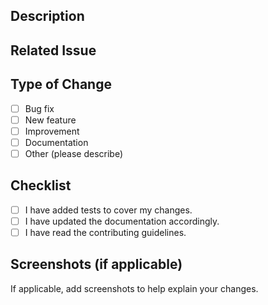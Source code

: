 ## Description

<!-- Please provide a concise description of the changes proposed in this pull request.-->

## Related Issue

<!-- If this pull request addresses a specific issue, please link it here. For example: "Fixes #123" -->

## Type of Change

<!-- Please select the type of change that this pull request introduces: -->

- [ ] Bug fix
- [ ] New feature
- [ ] Improvement
- [ ] Documentation
- [ ] Other (please describe)

## Checklist

- [ ] I have added tests to cover my changes.
- [ ] I have updated the documentation accordingly.
- [ ] I have read the contributing guidelines.

## Screenshots (if applicable)

If applicable, add screenshots to help explain your changes.
